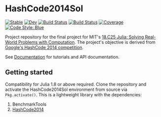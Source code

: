 # HashCode2014Sol

[![Stable](https://img.shields.io/badge/docs-stable-blue.svg)](https://karen-sy.github.io/HashCode2014Sol.jl/stable/)
[![Dev](https://img.shields.io/badge/docs-dev-blue.svg)](https://karen-sy.github.io/HashCode2014Sol.jl/dev/)
[![Build Status](https://github.com/karen-sy/HashCode2014Sol.jl/actions/workflows/CI.yml/badge.svg?branch=master)](https://github.com/karen-sy/HashCode2014Sol.jl/actions/workflows/CI.yml?query=branch%3Amaster)
[![Build Status](https://travis-ci.com/karen-sy/HashCode2014Sol.jl.svg?branch=master)](https://travis-ci.com/karen-sy/HashCode2014Sol.jl)
[![Coverage](https://codecov.io/gh/karen-sy/HashCode2014Sol.jl/branch/master/graph/badge.svg)](https://codecov.io/gh/karen-sy/HashCode2014Sol.jl)
[![Code Style: Blue](https://img.shields.io/badge/code%20style-blue-4495d1.svg)](https://github.com/invenia/BlueStyle)

Project repository for the final project for MIT's [18.C25 Julia: Solving Real-World Problems with Computation](https://github.com/mitmath/JuliaComputation). The project's objective is derived from [Google's HashCode 2014 competition](https://storage.googleapis.com/coding-competitions.appspot.com/HC/2014/hashcode2014_final_task.pdf). 

See [Documentation](https://karen-sy.github.io/HashCode2014Sol.jl/dev/home) for tutorials and API documentation.

## Getting started 
Compatibility for Julia 1.8 or above required. Clone the repository and activate the HashCode2014Sol environment from source via `Pkg.activate()`. This is a lightweight library with the dependencies:
1. BenchmarkTools
2. [HashCode2014](https://github.com/gdalle/HashCode2014.jl)


